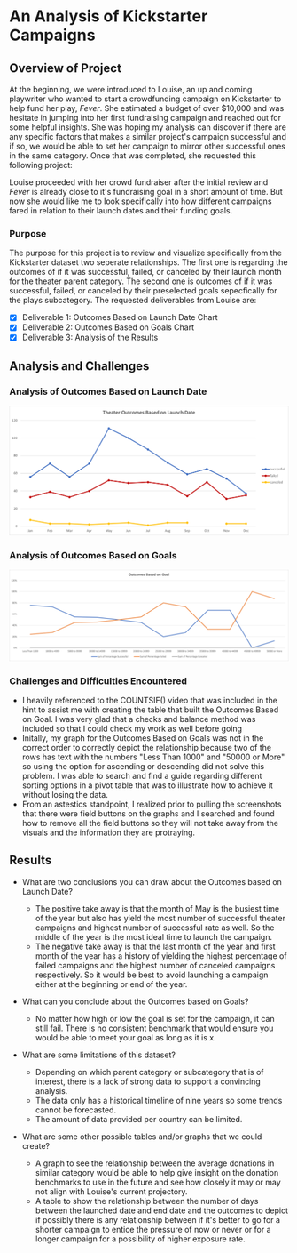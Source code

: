 # An Analysis of Kickstarter Campaigns

## Overview of Project
At the beginning, we were introduced to Louise, an up and coming playwriter who wanted to start a crowdfunding campaign on Kickstarter to help fund her play, *Fever*. She estimated a budget of over $10,000 and was hesitate in jumping into her first fundraising campaign and reached out for some helpful insights. She was hoping my analysis can discover if there are any specific factors that makes a similar project's campaign successful and if so, we would be able to set her campaign to mirror other successful ones in the same category. Once that was completed, she requested this following project:

Louise proceeded with her crowd fundraiser after the initial review and *Fever* is already close to it's fundraising goal in a short amount of time. But now she would like me to look specifically into how different campaigns fared in relation to their launch dates and their funding goals.

### Purpose
The purpose for this project is to review and visualize specifically from the Kickstarter dataset two seperate relationships. The first one is regarding the outcomes of if it was successful, failed, or canceled by their launch month for the theater parent category. The second one is outcomes of if it was successful, failed, or canceled by their preselected goals sepecfically for the plays subcategory. The requested deliverables from Louise are:

- [x] Deliverable 1: Outcomes Based on Launch Date Chart
- [x] Deliverable 2: Outcomes Based on Goals Chart
- [x] Deliverable 3: Analysis of the Results

## Analysis and Challenges

### Analysis of Outcomes Based on Launch Date
![Outcomes Based on Launch Date Image](/01-Kickstarter/Resources/Theater_Outcomes_vs_Launch.png)
### Analysis of Outcomes Based on Goals
![Outcomes Based on Goals Image](/01-Kickstarter/Resources/Outcomes_vs_Goals.png)

### Challenges and Difficulties Encountered
- I heavily referenced to the COUNTSIF() video that was included in the hint to assist me with creating the table that built the Outcomes Based on Goal. I was very glad that a checks and balance method was included so that I could check my work as well before going
- Initally, my graph for the Outcomes Based on Goals was not in the correct order to correctly depict the relationship because two of the rows has text with the numbers "Less Than 1000" and "50000 or More" so using the option for ascending or descending did not solve this problem. I was able to search and find a guide regarding different sorting options in a pivot table that was to illustrate how to achieve it without losing the data. 
- From an astestics standpoint, I realized prior to pulling the screenshots that there were field buttons on the graphs and I searched and found how to remove all the field buttons so they will not take away from the visuals and the information they are protraying. 

## Results

- What are two conclusions you can draw about the Outcomes based on Launch Date?
    - The positive take away is that the month of May is the busiest time of the year but also has yield the most number of successful theater campaigns and highest number of successful rate as well. So the middle of the year is the most ideal time to launch the campaign.
    - The negative take away is that the last month of the year and first month of the year has a history of yielding the highest percentage of failed campaigns and the highest number of canceled campaigns respectively. So it would be best to avoid launching a campaign either at the beginning or end of the year. 

- What can you conclude about the Outcomes based on Goals?
    - No matter how high or low the goal is set for the campaign, it can still fail. There is no consistent benchmark that would ensure you would be able to meet your goal as long as it is x. 

- What are some limitations of this dataset?
    - Depending on which parent category or subcategory that is of interest, there is a lack of strong data to support a convincing analysis. 
    - The data only has a historical timeline of nine years so some trends cannot be forecasted. 
    - The amount of data provided per country can be limited. 

- What are some other possible tables and/or graphs that we could create?
    - A graph to see the relationship between the average donations in similar category would be able to help give insight on the donation benchmarks to use in the future and see how closely it may or may not align with Louise's current projectory. 
    - A table to show the relationship between the number of days between the launched date and end date and the outcomes to depict if possibly there is any relationship between if it's better to go for a shorter campaign to entice the pressure of now or never or for a longer campaign for a possibility of higher exposure rate. 